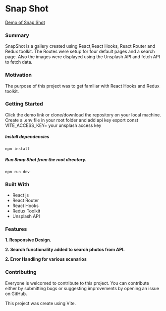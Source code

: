 # Snap Shot

[Demo of Snap Shot]()

<!-- ![](/snapscout.png) -->

### Summary

SnapShot is a gallery created using React,React Hooks, React Router and Redux toolkit. The Routes were setup for four default pages and a search page. Also the images were displayed using the Unsplash API and fetch API to fetch data.

### Motivation

The purpose of this project was to get familiar with React Hooks and Redux toolkit.

### Getting Started

Click the demo link or clone/download the repository on your local machine.
Create a .env file in your root folder and add api key
export const VITE_ACCESS_KEY= your unsplash access key

##### Install dependencies

`npm install`

##### Run Snap Shot from the root directory.

`npm run dev`

### Built With

- React js
- React Router
- React Hooks
- Redux Toolkit
- Unsplash API

### Features

**1. Responsive Design.**

**2. Search functionality added to search photos from API.**

**2. Error Handling for various scenarios**

### Contributing

Everyone is welcomed to contribute to this project. You can contribute either by submitting bugs or suggesting improvements by opening an issue on GitHub.

This project was create using Vite.
